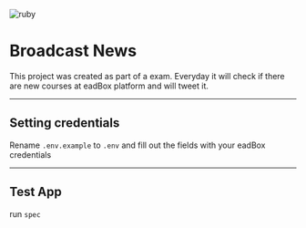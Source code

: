 ![ruby](https://img.shields.io/badge/Ruby-2.4.2-red.svg)

# Broadcast News
This project was created as part of a exam. Everyday it will check if there are new courses at eadBox platform and will tweet it.

----
## Setting credentials
Rename `.env.example` to `.env` and fill out the fields with your eadBox credentials

----
## Test App

run `spec`
